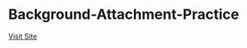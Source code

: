 <h1>Background-Attachment-Practice</h1>
<a href="fixed-background-attachment.netlify.com">Visit Site</a>
